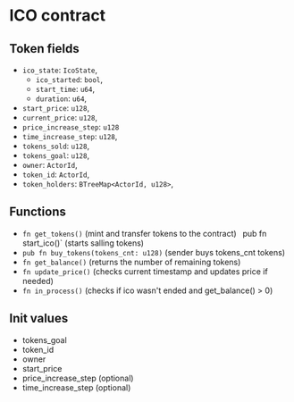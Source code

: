 # ICO contract

## Token fields
- `ico_state`: `IcoState`,
  + `ico_started`: `bool`,
  + `start_time`: `u64`,
  + `duration`: `u64`,
- `start_price`: `u128`,
- `current_price`: `u128`,
- `price_increase_step`: `u128`
- `time_increase_step`: `u128`,
- `tokens_sold`: `u128`,
- `tokens_goal`: `u128`,
- `owner`: `ActorId`, 
- `token_id`: `ActorId`,
- `token_holders`: `BTreeMap<ActorId, u128>`,

## Functions
- `fn get_tokens()` (mint and transfer tokens to the contract)
` `pub fn start_ico()` (starts salling tokens)
- `pub fn buy_tokens(tokens_cnt: u128)` (sender buys tokens_cnt tokens)
- `fn get_balance()` (returns the number of remaining tokens)
- `fn update_price()` (checks current timestamp and updates price if needed)
- `fn in_process()` (checks if ico wasn't ended and get_balance() > 0)

## Init values
- tokens_goal
- token_id
- owner 
- start_price
- price_increase_step (optional)
- time_increase_step (optional)

